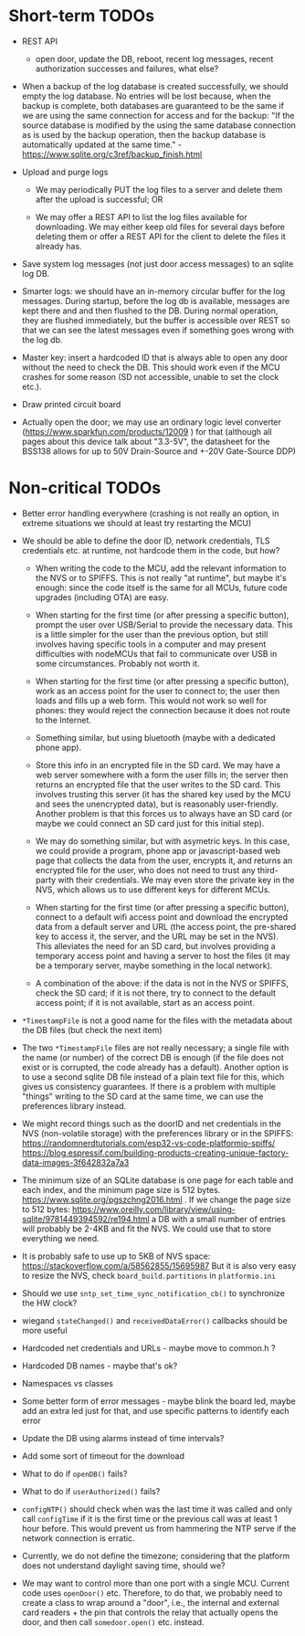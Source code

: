 # Short-term TODOs

 * REST API

   - open door, update the DB, reboot, recent log messages, recent
     authorization successes and failures, what else?

 * When a backup of the log database is created successfully, we should
   empty the log database. No entries will be lost because, when the
   backup is complete, both databases are guaranteed to be the same if we
   are using the same connection for access and for the backup: "If the
   source database is modified by the using the same database connection
   as is used by the backup operation, then the backup database is
   automatically updated at the same time." -
   <https://www.sqlite.org/c3ref/backup_finish.html>

 * Upload and purge logs

   - We may periodically PUT the log files to a server and delete them
     after the upload is successful; OR

   - We may offer a REST API to list the log files available for
     downloading. We may either keep old files for several days before
     deleting them or offer a REST API for the client to delete the files
     it already has.

 * Save system log messages (not just door access messages) to an sqlite
   log DB.

 * Smarter logs: we should have an in-memory circular buffer for the log
   messages. During startup, before the log db is available, messages are
   kept there and and then flushed to the DB. During normal operation,
   they are flushed immediately, but the buffer is accessible over REST
   so that we can see the latest messages even if something goes wrong
   with the log db.

 * Master key: insert a hardcoded ID that is always able to open any
   door without the need to check the DB. This should work even if the
   MCU crashes for some reason (SD not accessible, unable to set the
   clock etc.).

 * Draw printed circuit board

 * Actually open the door; we may use an ordinary logic level converter
   (https://www.sparkfun.com/products/12009 ) for that (although all
   pages about this device talk about "3.3-5V", the datasheet for the
   BSS138 allows for up to 50V Drain-Source and +-20V Gate-Source DDP)

# Non-critical TODOs

 * Better error handling everywhere (crashing is not really an option,
   in extreme situations we should at least try restarting the MCU)

 * We should be able to define the door ID, network credentials, TLS
   credentials etc. at runtime, not hardcode them in the code, but how?

   - When writing the code to the MCU, add the relevant information to
     the NVS or to SPIFFS. This is not really "at runtime", but maybe
     it's enough: since the code itself is the same for all MCUs, future
     code upgrades (including OTA) are easy.

   - When starting for the first time (or after pressing a specific
     button), prompt the user over USB/Serial to provide the necessary
     data. This is a little simpler for the user than the previous
     option, but still involves having specific tools in a computer
     and may present difficulties with nodeMCUs that fail to communicate
     over USB in some circumstances. Probably not worth it.

   - When starting for the first time (or after pressing a specific
     button), work as an access point for the user to connect to; the
     user then loads and fills up a web form. This would not work so
     well for phones: they would reject the connection because it does
     not route to the Internet.

   - Something similar, but using bluetooth (maybe with a dedicated
     phone app).

   - Store this info in an encrypted file in the SD card. We may have
     a web server somewhere with a form the user fills in; the server
     then returns an encrypted file that the user writes to the SD card.
     This involves trusting this server (it has the shared key used by the
     MCU and sees the unencrypted data), but is reasonably user-friendly.
     Another problem is that this forces us to always have an SD card
     (or maybe we could connect an SD card just for this initial step).

   - We may do something similar, but with asymetric keys. In this case,
     we could provide a program, phone app or javascript-based web page
     that collects the data from the user, encrypts it, and returns an
     encrypted file for the user, who does not need to trust any third-
     party with their credentials. We may even store the private key in
     the NVS, which allows us to use different keys for different MCUs.

   - When starting for the first time (or after pressing a specific
     button), connect to a default wifi access point and download the
     encrypted data from a default server and URL (the access point,
     the pre-shared key to access it, the server, and the URL may be
     set in the NVS). This alleviates the need for an SD card, but
     involves providing a temporary access point and having a server
     to host the files (it may be a temporary server, maybe something
     in the local network).

   - A combination of the above: if the data is not in the NVS or SPIFFS,
     check the SD card; if it is not there, try to connect to the default
     access point; if it is not available, start as an access point.

 * `*TimestampFile` is not a good name for the files with the metadata
   about the DB files (but check the next item)

 * The two `*TimestampFile` files are not really necessary; a single file
   with the name (or number) of the correct DB is enough (if the file does
   not exist or is corrupted, the code already has a default). Another
   option is to use a second sqlite DB file instead of a plain text file
   for this, which gives us consistency guarantees. If there is a problem
   with multiple "things" writing to the SD card at the same time, we
   can use the preferences library instead.

 * We might record things such as the doorID and net credentials in the
   NVS (non-volatile storage) with the preferences library or in the SPIFFS:
   https://randomnerdtutorials.com/esp32-vs-code-platformio-spiffs/
   https://blog.espressif.com/building-products-creating-unique-factory-data-images-3f642832a7a3

 * The minimum size of an SQLite database is one page for each table and
   each index, and the minimum page size is 512 bytes.
   https://www.sqlite.org/pgszchng2016.html . If we change the page size
   to 512 bytes:
   https://www.oreilly.com/library/view/using-sqlite/9781449394592/re194.html
   a DB with a small number of entries will probably be 2-4KB and fit
   the NVS. We could use that to store everything we need.

 * It is probably safe to use up to 5KB of NVS space:
   https://stackoverflow.com/a/58562855/15695987
   But it is also very easy to resize the NVS, check `board_build.partitions`
   in `platformio.ini`

 * Should we use `sntp_set_time_sync_notification_cb()` to synchronize
   the HW clock?

 * wiegand `stateChanged()` and `receivedDataError()` callbacks should
   be more useful

 * Hardcoded net credentials and URLs - maybe move to common.h ?

 * Hardcoded DB names - maybe that's ok?

 * Namespaces vs classes

 * Some better form of error messages - maybe blink the board led,
   maybe add an extra led just for that, and use specific patterns
   to identify each error

 * Update the DB using alarms instead of time intervals?

 * Add some sort of timeout for the download

 * What to do if `openDB()` fails?

 * What to do if `userAuthorized()` fails?

 * `configNTP()` should check when was the last time it was called
   and only call `configTime` if it is the first time or the previous
   call was at least 1 hour before. This would prevent us from hammering
   the NTP serve if the network connection is erratic.

 * Currently, we do not define the timezone; considering that the platform
   does not understand daylight saving time, should we?

 * We may want to control more than one port with a single MCU. Current
   code uses `openDoor()` etc. Therefore, to do that, we probably need to
   create a class to wrap around a "door", i.e., the internal and external
   card readers + the pin that controls the relay that actually opens the
   door, and then call `somedoor.open()` etc. instead.
